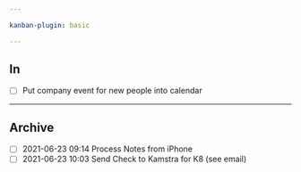 ```yaml
---

kanban-plugin: basic

---
```


## In

- [ ] Put company event for new people into calendar


***

## Archive

- [ ] 2021-06-23 09:14 Process Notes from iPhone
- [ ] 2021-06-23 10:03 Send Check to Kamstra for K8 (see email)